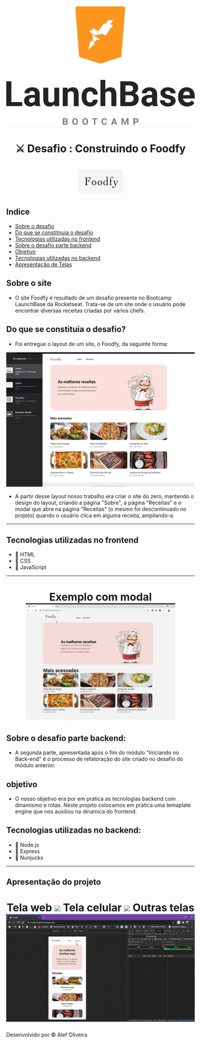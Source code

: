<h1 align="center">
    <img src="imgreadme/logolaunchbase.png">
</h1>

<h1 align="center">
⚔ Desafio : Construindo o Foodfy
</h1>

<h1 align="center">
    <img src="imgreadme/logo.jpg">
</h1>

## Indice
- [Sobre o desafio](#-sobre-o-site)
- [Do que se constitnuia o desafio](#-Do-que-se-constituia-o-desafio)
- [Tecnologias utilizadas no frontend](#-Tecnologias-utilizadas-no-frontend)
- [Sobre o desafio parte backend](#Sobre-o-desafio-parte-backend)
- [Objetivo](#-Objetivo)
- [Tecnologias utilizadas no backend](#-Tecnologias-utilizadas-no-backend)
- [Apresentação de Telas](#-Apresentação-do-projeto)

## Sobre o site

- O site Foodfy é resultado de um desafio presente no Bootcamp LaunchBase da Rocketseat. Trata-se de um site onde o usuário pode encontrar diversas receitas criadas por vários chefs.

## Do que se constituia o desafio?

- Foi entregue o layout de um site, o Foodfy, da seguinte forma:


<img src="imgreadme/imgdesafio.jpg" width="550px">


- A partir desse layout nosso trabalho era criar o site do zero, mantendo o design do layout, criando a página "Sobre", a página "Receitas" e o modal que abre na página "Receitas" (o mesmo foi descontinuado no projeto) quando o usuário clica em alguma receita, ampliando-a.

--- 

##  Tecnologias utilizadas no frontend

- 🚀 HTML
- 🚀 CSS
- 🚀 JavaScript

---

<h1 align="center">
Exemplo com modal
<img src="imgreadme/gif.gif" width="400px">
</h1>


## Sobre o desafio parte backend:

- A segunda parte, apresentada após o fim do módulo "Iniciando no Back-end" é o processo de refatoração do site criado no desafio do módulo anterior.

## objetivo

- O nosso objetivo era por em pratica as tecnologias backend com dinamismo e rotas. Neste projeto colocamos em prática uma temaplate engine que nos auxiliou na dinamica do frontend.

## Tecnologias utilizadas no backend:

- 🚀 Node.js
- 🚀 Express
- 🚀 Nunjucks

---
## Apresentação do projeto
<h1 align="center">
    Tela web
    <img src="imgreadme/webtela.gif">
    Tela celular
    <img src="imgreadme/TelaCel.gif">
    Outras telas
    <img src="imgreadme/responsive.gif">
</h1>

Desenvolvido por © Alef Oliveira